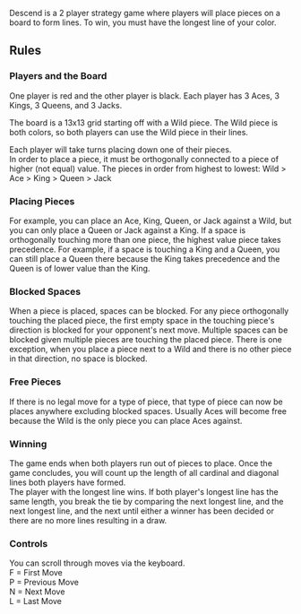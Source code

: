 Descend is a 2 player strategy game where players will place pieces on a board to form lines.
To win, you must have the longest line of your color.

## Rules ##

### Players and the Board ###

One player is red and the other player is black.
Each player has 3 Aces, 3 Kings, 3 Queens, and 3 Jacks.

The board is a 13x13 grid starting off with a Wild piece.
The Wild piece is both colors, so both players can use the Wild piece in their lines.

Each player will take turns placing down one of their pieces.  
In order to place a piece, it must be orthogonally connected to a piece of higher (not equal) value.
The pieces in order from highest to lowest: Wild > Ace > King > Queen > Jack

### Placing Pieces ###

For example, you can place an Ace, King, Queen, or Jack against a Wild, but you can only place a Queen or Jack against a King.
If a space is orthogonally touching more than one piece, the highest value piece takes precedence.
For example, if a space is touching a King and a Queen, you can still place a Queen there 
because the King takes precedence and the Queen is of lower value than the King.

### Blocked Spaces ###

When a piece is placed, spaces can be blocked.  For any piece orthogonally touching the placed piece, 
the first empty space in the touching piece's direction is blocked for your opponent's next move.
Multiple spaces can be blocked given multiple pieces are touching the placed piece.
There is one exception, when you place a piece next to a Wild and there is no other piece in that direction, no space is blocked.

### Free Pieces ###

If there is no legal move for a type of piece, that type of piece can now be places anywhere excluding blocked spaces.
Usually Aces will become free because the Wild is the only piece you can place Aces against.

### Winning ###

The game ends when both players run out of pieces to place.  Once the game concludes,
you will count up the length of all cardinal and diagonal lines both players have formed.  
The player with the longest line wins.  If both player's longest line has the same length,
you break the tie by comparing the next longest line, and the next longest line, and the next
until either a winner has been decided or there are no more lines resulting in a draw.

### Controls ###

You can scroll through moves via the keyboard. \
F = First Move \
P = Previous Move \
N = Next Move \
L = Last Move
